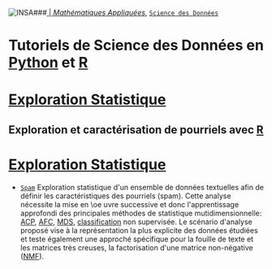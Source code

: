 ###<a href="http://www.insa-toulouse.fr/" ><img src="http://www.math.univ-toulouse.fr/~besse/Wikistat/Images/Logo_INSAvilletoulouse-RVB.png" style="float:left; max-width: 80px; display: inline" alt="INSA"/> |  [*Mathématiques Appliquées*](http://www.math.insa-toulouse.fr/fr/index.html), [`Science des Données`](http://www.math.insa-toulouse.fr/fr/enseignement.html)

# Tutoriels de Science des Données en [Python](https://www.python.org/) et [R](href="https://cran.r-project.org/)
# [Exploration Statistique](\http://wikistat.fr)

## Exploration et caractérisation de pourriels avec [R](href="https://cran.r-project.org/)
# [Exploration Statistique](\http://wikistat.fr)
- [`Spam`](https://github.com/wikistat/Exploration/blob/master/Cachets-Hittites/Explo-R-spam.ipynb) Exploration statistique  d'un ensemble de données textuelles afin de définir les caractéristiques des pourriels (spam). Cette analyse nécessite la mise en \oe uvre successive et donc l'apprentissage approfondi des principales méthodes de statistique mutidimensionnelle: [ACP](http://wikistat.fr/pdf/st-m-explo-acp.pdf), [AFC](http://wikistat.fr/pdf/st-m-explo-afcm.pdf), [MDS](http://wikistat.fr/pdf/st-m-explo-mds.pdf), [classification](http://wikistat.fr/pdf/st-m-explo-classif.pdf) non supervisée. Le scénario d'analyse proposé vise à la représentation la plus explicite des données étudiées et teste également une approché spécifique pour la fouille de texte et les matrices très creuses, la factorisation d'une matrice non-négative ([NMF](http://wikistat.fr/pdf/st-m-explo-nmf.pdf)).
